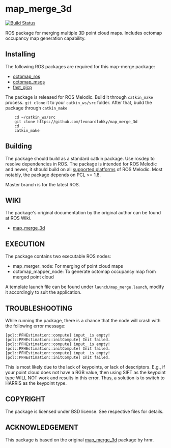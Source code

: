 # map_merge_3d

[![Build Status](http://build.ros.org/buildStatus/icon?job=Mdev__map_merge__ubuntu_bionic_amd64)](http://build.ros.org/job/Mdev__map_merge__ubuntu_bionic_amd64)

ROS package for merging multiple 3D point cloud maps. Includes octomap occupancy map generation capability.

Installing
----------
The following ROS packages are required for this map-merge package:
- [octomap_ros](https://github.com/OctoMap/octomap_ros)
- [octomap_msgs](https://github.com/OctoMap/octomap_msgs)
- [fast_gicp](https://github.com/SMRT-AIST/fast_gicp)

The package is released for ROS Melodic. Build it through `catkin_make` process. `git clone` it to your `catkin_ws/src` folder. After that, build the package through `catkin_make`
```
	cd ~/catkin_ws/src
	git clone https://github.com/leonardlohky/map_merge_3d
	cd ..
	catkin_make
```

Building
--------

The package should build as a standard catkin package. Use rosdep to resolve
dependencies in ROS. The package is intended for ROS Melodic and newer, it
should build on all [supported platforms](http://www.ros.org/reps/rep-0003.html#melodic-morenia-may-2018-may-2023)
of ROS Melodic. Most notably, the package depends on PCL >= 1.8.

Master branch is for the latest ROS.

WIKI
----

The package's original documentation by the original author can be found at ROS Wiki.
* [map_merge_3d](http://wiki.ros.org/map_merge_3d)

EXECUTION
----
The package contains two executable ROS nodes:
- map_merger_node: For merging of point cloud maps
- octomap_mapper_node: To generate octomap occupancy map from merged point cloud

A template launch file can be found under `launch/map_merge.launch`, modify it accordingly to suit the application.

TROUBLESHOOTING
----
While running the package, there is a chance that the node will crash with the following error message:
```
[pcl::PFHEstimation::compute] input_ is empty!
[pcl::PFHEstimation::initCompute] Init failed.
[pcl::PFHEstimation::compute] input_ is empty!
[pcl::PFHEstimation::initCompute] Init failed.
[pcl::PFHEstimation::compute] input_ is empty!
[pcl::PFHEstimation::initCompute] Init failed.
```
This is most likely due to the lack of keypoints, or lack of descriptors. E.g., if your point cloud does not have a RGB value, then using SIFT as the keypoint type WILL NOT work and results in this error. Thus, a solution is to switch to HARRIS as the keypoint type.

COPYRIGHT
---------

The package is licensed under BSD license. See respective files for details.

ACKNOWLEDGEMENT
---------

This package is based on the original [map_merge_3d](https://github.com/hrnr/map-merge) package by hrnr.